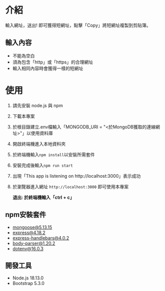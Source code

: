# 介紹
輸入網址，送出! 即可獲得短網址，點擊「Copy」將短網址複製到剪貼簿。

## 輸入內容
+ 不能為空白
+ 須為包含「http」或「https」的合理網址
+ 輸入相同內容時會獲得一樣的短網址

# 使用
1. 請先安裝 node.js 與 npm
2. 下載本專案
3. 於根目錄建立.env檔輸入「MONGODB_URI = "<於MongoDB獲取的連線網址>"」以使用資料庫
4. 開啟終端機進入本地資料夾
5. 於終端機輸入`npm install`以安裝所需套件
6. 安裝完成後輸入`npm run start`
7. 出現「This app is listening on http[]()://localhost:3000」表示成功
8. 於瀏覽器進入網址 `http://localhost:3000` 即可使用本專案

    **退出: 於終端機輸入「ctrl + c」**

## npm安裝套件
+ mongoose@5.13.15
+ express@4.18.2
+ express-handlebars@4.0.2
+ body-parser@1.20.2
+ dotenv@16.0.3

## 開發工具
+ Node.js 18.13.0
+ Bootstrap 5.3.0
